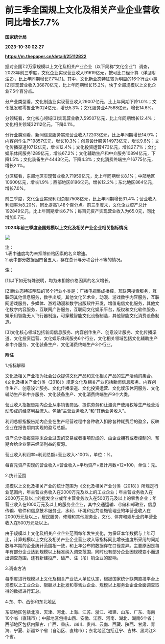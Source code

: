 # 前三季全国规上文化及相关产业企业营收同比增长7.7%
**国家统计局**

**2023-10-30 02:27**

**https://m.thepaper.cn/detail/25112822**

据对全国7.2万家规模以上文化及相关产业企业（以下简称“文化企业”）调查，2023年前三季度，文化企业实现营业收入91619亿元，按可比口径计算（详见附注2），比上年同期增长7.7%\[1\]。其中，文化新业态特征较为明显的16个行业小类\[2\]实现营业收入36870亿元，比上年同期增长15.2%，快于全部规模以上文化企业7.5个百分点。

分产业类型看，文化制造业实现营业收入29007亿元，比上年同期下降1.0%；文化批发和零售业15024亿元，增长5.3%；文化服务业47588亿元，增长14.6%。

分领域看，文化核心领域\[3\]实现营业收入59507亿元，比上年同期增长12.4%；文化相关领域32112亿元，下降0.1%。

分行业类别看，新闻信息服务实现营业收入12203亿元，比上年同期增长14.9%；内容创作生产19857亿元，增长10.3%；创意设计服务14973亿元，增长9.6%；文化传播渠道10712亿元，增长12.4%；文化投资运营473亿元，增长27.7%；文化娱乐休闲服务1289亿元，增长67.2%；文化辅助生产和中介服务10894亿元，下降1.5%；文化装备生产4443亿元，下降4.3%；文化消费终端生产16775亿元，增长2.1%。

分区域看，东部地区实现营业收入71959亿元，比上年同期增长8.1%；中部地区10600亿元，增长1.9%；西部地区8196亿元，增长12.2%；东北地区864亿元，增长7.0%。

前三季度，文化企业实现利润总额7508亿元，比上年同期增长31.4%；营业收入利润率为8.20%，同比提高1.48个百分点。前三季度末，文化企业资产总计192849亿元，比上年同期增长6.7%；每百元资产实现营业收入为65.0元，同比增加0.7元。

**2023年前三季度全国规模以上文化及相关产业企业相关指标情况**

![](https://imagecloud.thepaper.cn/thepaper/image/276/195/148.jpg)

注：  
1.表中速度均为未扣除价格因素的名义增速。  
2.表中部分数据因四舍五入，存在总计与分项合计不等的情况。

**注：**

\[1\]以下如无特殊说明，均为未扣除价格因素的名义增长。

\[2\]新业态特征明显的16个行业小类是：广播电视集成播控，互联网搜索服务，互联网其他信息服务，数字出版，其他文化艺术业，动漫、游戏数字内容服务，互联网游戏服务，多媒体、游戏动漫和数字出版软件开发，增值电信文化服务，其他文化数字内容服务，互联网广告服务，互联网文化娱乐平台，版权和文化软件服务，娱乐用智能无人飞行器制造，可穿戴智能文化设备制造，其他智能文化消费设备制造。

\[3\]文化核心领域包括新闻信息服务、内容创作生产、创意设计服务、文化传播渠道、文化投资运营、文化娱乐休闲服务6个行业，文化相关领域包括文化辅助生产和中介服务、文化装备生产、文化消费终端生产3个行业。

**附注**

1.指标解释

文化及相关产业指为社会公众提供文化产品和文化相关产品的生产活动的集合。《文化及相关产业分类（2018）》规定文化及相关产业包括新闻信息服务、内容创作生产、创意设计服务、文化传播渠道、文化投资运营、文化娱乐休闲服务、文化辅助生产和中介服务、文化装备生产、文化消费终端生产9个大类。

营业收入指报告期内企业从事销售商品、提供劳务和让渡资产使用权等生产经营活动形成的经济利益流入。包括“主营业务收入”和“其他业务收入”。

利润总额指报告期内企业在生产经营过程中各种收入扣除各种耗费后的盈余，反映企业在报告期内实现的盈亏总额。

资产总计指报告期末企业过去的交易或者事项形成的、由企业拥有或者控制的、预期会给企业带来经济利益的资源。

营业收入利润率=利润总额÷营业收入×100%，单位：%。

每百元资产实现的营业收入=营业收入÷平均资产÷累计月数×12×100，单位：元。

2.统计范围

规模以上文化及相关产业的统计范围为《文化及相关产业分类（2018）》所规定行业范围内，年主营业务收入在2000万元及以上的工业企业；年主营业务收入在2000万元及以上的批发企业或年主营业务收入在500万元及以上的零售企业；年营业收入在1000万元及以上的服务业企业，其中交通运输、仓储和邮政业，信息传输、软件和信息技术服务业，水利、环境和公共设施管理业的年营业收入在2000万元及以上，居民服务、修理和其他服务业，文化、体育和娱乐业的年营业收入在500万元及以上。

由于规模以上文化及相关产业企业范围每年发生变化，为保证本年数据与上年可比，计算规模以上文化及相关产业企业营业收入等指标同比增长速度所采用的同期数与本期的企业统计范围相一致，和上年公布的数据存在口径差异。主要原因是每年有部分企业达到规模以上标准纳入调查范围，同时也有部分企业因规模变小而退出调查范围，还有新建投产、破产、注（吊）销企业的影响。

3.调查方法

每季度进行规模以上文化及相关产业法人单位认定，根据国家统计联网直报平台上规模以上工业企业、限额以上批发和零售业企业、规模以上服务业企业全面调查取得的数据进行汇总。

4.东、中、西部和东北地区

东部地区包括北京、天津、河北、上海、江苏、浙江、福建、山东、广东、海南10个省（直辖市）；中部地区包括山西、安徽、江西、河南、湖北、湖南6个省；西部地区包括内蒙古、广西、重庆、四川、贵州、云南、西藏、陕西、甘肃、青海、宁夏、新疆12个省（自治区、直辖市）；东北地区包括辽宁、吉林、黑龙江3个省。